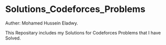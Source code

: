 # Solutions_Codeforces_Problems
Auther: Mohamed Hussein Eladwy.

This Repositary includes my Solutions for Codeforces Problems that I have Solved.
